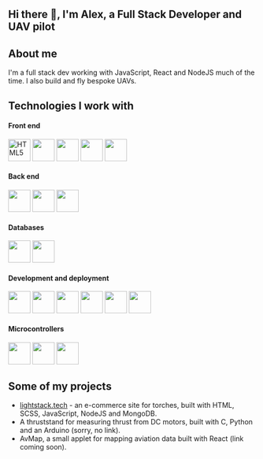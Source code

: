 <link rel="stylesheet" href="https://cdn.jsdelivr.net/gh/devicons/devicon@v2.15.1/devicon.min.css"></link>


          
## Hi there 👋, I'm Alex, a Full Stack Developer and UAV pilot
<!-- icons from https://devicon.dev/ -->
## About me
I'm a full stack dev working with JavaScript, React and NodeJS much of the time. I also build and fly bespoke UAVs.

## Technologies I work with

#### Front end
<p>
          <img src="https://cdn.jsdelivr.net/gh/devicons/devicon/icons/html5/html5-original.svg" width="45" height="45" alt="HTML5"/>
          <img src="https://cdn.jsdelivr.net/gh/devicons/devicon/icons/css3/css3-original.svg" width="45" height="45" />
          <img src="https://cdn.jsdelivr.net/gh/devicons/devicon/icons/sass/sass-original.svg" width="45" height="45" />
          <img src="https://cdn.jsdelivr.net/gh/devicons/devicon/icons/javascript/javascript-original.svg" width="45" height="45" /> 
          <img src="https://cdn.jsdelivr.net/gh/devicons/devicon/icons/react/react-original-wordmark.svg" width="45" height="45" />       
</p>

#### Back end
<p>
          <img src="https://cdn.jsdelivr.net/gh/devicons/devicon/icons/nodejs/nodejs-original.svg" width="45" height="45" />
          <i class="devicon-express-original-wordmark"></i>  
          <img src="https://cdn.jsdelivr.net/gh/devicons/devicon/icons/nginx/nginx-original.svg" width="45" height="45" /> 
          <img src="https://cdn.jsdelivr.net/gh/devicons/devicon/icons/python/python-original.svg" width="45" height="45"/>
</p>

#### Databases
<p>
          <img src="https://cdn.jsdelivr.net/gh/devicons/devicon/icons/mongodb/mongodb-original-wordmark.svg" width="45" height="45" />
          <img src="https://cdn.jsdelivr.net/gh/devicons/devicon/icons/postgresql/postgresql-original-wordmark.svg" width="45" height="45" />
</p>

#### Development and deployment
<p>
          <img src="https://cdn.jsdelivr.net/gh/devicons/devicon/icons/linux/linux-original.svg" width="45" height="45" /> 
          <img src="https://cdn.jsdelivr.net/gh/devicons/devicon/icons/ubuntu/ubuntu-plain-wordmark.svg" width="45" height="45" />         
          <img src="https://cdn.jsdelivr.net/gh/devicons/devicon/icons/git/git-original-wordmark.svg" width="45" height="45" />
<!--           <img src="https://cdn.jsdelivr.net/gh/devicons/devicon/icons/github/github-original-wordmark.svg" width="45" height="45"/> -->
          <img src="https://cdn.jsdelivr.net/gh/devicons/devicon/icons/digitalocean/digitalocean-original-wordmark.svg" width="45" height="45" />
           <img src="https://cdn.jsdelivr.net/gh/devicons/devicon/icons/amazonwebservices/amazonwebservices-plain-wordmark.svg"  width="45" height="45"/>
          <img src="https://cdn.jsdelivr.net/gh/devicons/devicon/icons/jest/jest-plain.svg"  width="45" height="45"/>
          
</p>

#### Microcontrollers
<p>
          <img src="https://cdn.jsdelivr.net/gh/devicons/devicon/icons/arduino/arduino-original-wordmark.svg" width="45" height="45" />
          <img src="https://cdn.jsdelivr.net/gh/devicons/devicon/icons/c/c-original.svg" width="45" height="45" />
          <img src="https://cdn.jsdelivr.net/gh/devicons/devicon/icons/cplusplus/cplusplus-original.svg" width="45" height="45" /> 
</p>

## Some of my projects
- <a href="https://www.lightstack.tech">lightstack.tech</a> - an e-commerce site for torches, built with HTML, SCSS, JavaScript, NodeJS and MongoDB.
- A thruststand for measuring thrust from DC motors, built with C, Python and an Arduino (sorry, no link).
- AvMap, a small applet for mapping aviation data built with React (link coming soon).

